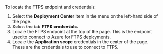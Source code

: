 To locate the FTPS endpoint and credentials:

1. Select the **Deployment Center** item in the menu on the left-hand side of the page.
1. Select the tab **FTPS credentials**.
1. Locate the FTPS endpoint at the top of the page.  This is the endpoint used to connect to Azure for FTPS deployments.
1. Locate the **Application scope** credentials in the center of the page.  These are the credentials to use to connect to FTPS.